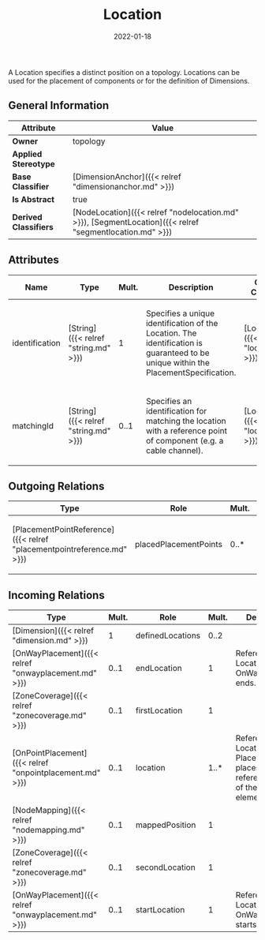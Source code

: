 ﻿---
title: Location
toc: false
type: specs
date: "2022-01-18"
draft: false
specification: VEC
version: 1.2.2
documentType: "Recommendation"
elementType: Class
classes:
  - Location
menu_name: vec-1.2.2
---
<p>A Location specifies a distinct position on a topology. Locations can be used for the placement of components or for the definition of Dimensions.  </p>

## General Information

| Attribute               | Value |
|-------------------------|-------|
| **Owner**               | topology |
| **Applied Stereotype**  |   |
| **Base Classifier**     | [DimensionAnchor]({{< relref "dimensionanchor.md" >}})<br/>  |
| **Is Abstract**         | true |
| **Derived Classifiers** | [NodeLocation]({{< relref "nodelocation.md" >}}), [SegmentLocation]({{< relref "segmentlocation.md" >}}) |

## Attributes
|  Name  |  Type  |  Mult.  |  Description  |  Owning Classifier  |
|--------|--------|---------|---------------|--------------|
|identification | [String]({{< relref "string.md" >}}) | 1 | <p> Specifies a unique identification of the Location. The identification is guaranteed to be unique within the PlacementSpecification.      </p> | [Location]({{< relref "location.md" >}}) |
|matchingId | [String]({{< relref "string.md" >}}) | 0..1 | <p>Specifies an identification for matching the location with a reference point of component (e.g. a cable channel).  </p> | [Location]({{< relref "location.md" >}}) |

## Outgoing Relations
|    Type  |   Role   |   Mult.   |   Mult.   |   Description   |
|----------|----------|-----------|-----------|-----------------|
| [PlacementPointReference]({{< relref "placementpointreference.md" >}}) | placedPlacementPoints | 0..* | 0..* | <p> References the <i>PlacementPointReference </i>that is placed by this location.      </p> |
##  Incoming Relations
|    Type  |   Mult.  |   Role    |   Mult.   |   Description  |
|----------|----------|-----------|-----------|----------------|
| [Dimension]({{< relref "dimension.md" >}}) | 1 | definedLocations | 0..2 |  |
| [OnWayPlacement]({{< relref "onwayplacement.md" >}}) | 0..1 | endLocation | 1 | References the Location where OnWayPlacement ends. |
| [ZoneCoverage]({{< relref "zonecoverage.md" >}}) | 0..1 | firstLocation | 1 |  |
| [OnPointPlacement]({{< relref "onpointplacement.md" >}}) | 0..1 | location | 1..* | References the Locations where Placement places the reference points of the placed element. |
| [NodeMapping]({{< relref "nodemapping.md" >}}) | 0..1 | mappedPosition | 1 |  |
| [ZoneCoverage]({{< relref "zonecoverage.md" >}}) | 0..1 | secondLocation | 1 |  |
| [OnWayPlacement]({{< relref "onwayplacement.md" >}}) | 0..1 | startLocation | 1 | References the Location where OnWayPlacement starts. |
